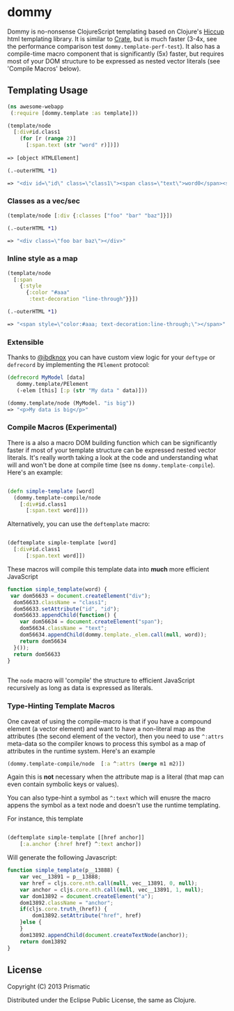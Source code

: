 # dommy

Dommy is no-nonsense ClojureScript templating based on Clojure's [Hiccup](https://github.com/weavejester/hiccup/) html templating library. It is similar to [Crate](https://github.com/ibdknox/crate), but is much faster (3-4x, see the performance comparison test <code>dommy.template-perf-test</code>). It also has a compile-time macro component that is significantly (5x) faster, but requires most of your DOM structure to be expressed as nested vector literals (see 'Compile Macros' below).

## Templating Usage

```clojure
(ns awesome-webapp
 (:require [dommy.template :as template]))

(template/node
  [:div#id.class1
    (for [r (range 2)] 
      [:span.text (str "word" r)])])
      
=> [object HTMLElement]

(.-outerHTML *1)

=> "<div id=\"id\" class=\"class1\"><span class=\"text\">word0</span><span class=\"text\">word1</span></div>"
```

### Classes as a vec/sec

```clojure
(template/node [:div {:classes ["foo" "bar" "baz"]}])

(.-outerHTML *1)

=> "<div class=\"foo bar baz\"></div>"
```

### Inline style as a map

```clojure
(template/node
  [:span
    {:style
      {:color "#aaa"
       :text-decoration "line-through"}}])

(.-outerHTML *1)

=> "<span style=\"color:#aaa; text-decoration:line-through;\"></span>"
```


### Extensible

Thanks to [@ibdknox](https://github.com/ibdknox/) you can have custom view logic for your <code>deftype</code> or <code>defrecord</code> by implementing the <code>PElement</code> protocol:

```clojure
(defrecord MyModel [data]
   dommy.template/PElement
   (-elem [this] [:p (str "My data " data)]))

(dommy.template/node (MyModel. "is big"))   
=> "<p>My data is big</p>"
```

### Compile Macros (Experimental)

There is a also a macro DOM building function which can be significantly faster if most of your template structure can be expressed nested vector literals. It's really worth taking a look at the code and understanding what will and won't be done at compile time (see ns <code>dommy.template-compile</code>). Here's an example:

```clojure

(defn simple-template [word]
  (dommy.template-compile/node
    [:div#id.class1
	  [:span.text word]]))
```

Alternatively, you can use the <code>deftemplate</code> macro:


```clojure

(deftemplate simple-template [word]
  [:div#id.class1
	  [:span.text word]])
```

These macros will compile this template data into **much** more efficient JavaScript

```javascript
function simple_template(word) {
 var dom56633 = document.createElement("div");
  dom56633.className = "class1";
  dom56633.setAttribute("id", "id");
  dom56633.appendChild(function() {
    var dom56634 = document.createElement("span");
    dom56634.className = "text";
    dom56634.appendChild(dommy.template._elem.call(null, word));
    return dom56634
  }());
  return dom56633
}
  
```

The <code>node</code> macro will 'compile' the structure to efficient JavaScript recursively as
long as data is expressed as literals. 

### Type-Hinting Template Macros

One caveat of using the compile-macro is that if you have a compound element (a vector element) and want to have a non-literal map as the attributes (the second element of the vector), then you need to use <code>^:attrs</code> meta-data so the compiler knows to process this symbol as a map of attributes in the runtime system. Here's an example


```clojure
(dommy.template-compile/node  [:a ^:attrs (merge m1 m2)])
```

Again this is **not** necessary when the attribute map is a literal (that map can even contain symbolic keys or values).

You can also type-hint a symbol as <code>^:text</code> which will enusre the macro appens
the symbol as a text node and doesn't use the runtime templating. 

For instance, this template

```clojure

(deftemplate simple-template [[href anchor]]
    [:a.anchor {:href href} ^:text anchor])

```

Will generate the following Javascript:


```javascript
function simple_template(p__13888) {
    var vec__13891 = p__13888;
    var href = cljs.core.nth.call(null, vec__13891, 0, null);
    var anchor = cljs.core.nth.call(null, vec__13891, 1, null);
    var dom13892 = document.createElement("a");
    dom13892.className = "anchor";
    if(cljs.core.truth_(href)) {
        dom13892.setAttribute("href", href)
    }else {
    }
    dom13892.appendChild(document.createTextNode(anchor));
    return dom13892
}
```
  
## License

Copyright (C) 2013 Prismatic

Distributed under the Eclipse Public License, the same as Clojure.
